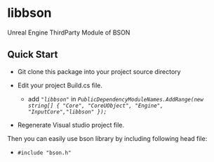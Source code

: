 # libbson
Unreal Engine ThirdParty Module of BSON
## Quick Start
* Git clone this package into your project source directory
* Edit your project Build.cs file.

  * add *`"libbson"`* in *`PublicDependencyModuleNames.AddRange(new string[] { "Core", "CoreUObject", "Engine", "InputCore","libbson" });`*
  
* Regenerate Visual studio project file.

Then you can easily use bson library by including following head file:
* `#include "bson.h"`
